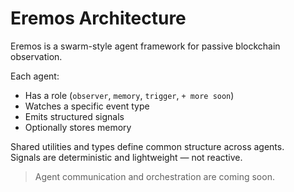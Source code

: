 # Eremos Architecture

Eremos is a swarm-style agent framework for passive blockchain observation.

Each agent:
- Has a role (`observer`, `memory`, `trigger`, `+ more soon`)
- Watches a specific event type
- Emits structured signals
- Optionally stores memory

Shared utilities and types define common structure across agents.  
Signals are deterministic and lightweight — not reactive.

> Agent communication and orchestration are coming soon.

